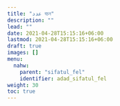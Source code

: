 ```yaml
---
title: "عدد বচন"
description: ""
lead: ""
date: 2021-04-28T15:15:16+06:00
lastmod: 2021-04-28T15:15:16+06:00
draft: true
images: []
menu: 
  nahw:
    parent: "sifatul_fel"
    identifier: adad_sifatul_fel
weight: 30
toc: true
---
```



